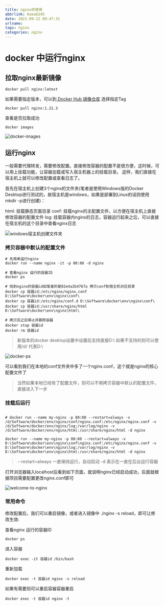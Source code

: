 ```yaml
---
title: nginx的使用
abbrlink: 6aeab245
date: 2021-09-22 09:47:31
urlname:
tags: nginx
categories: nginx
---
```


# docker 中运行nginx

## 拉取nginx最新镜像

```shell
docker pull nginx:latest
```

如果需要指定版本，可以到[ Docker Hub 镜像仓库](https://hub.docker.com/_/nginx?tab=tags&page=1&ordering=last_updated) 选择指定Tag

```shell
docker pull nginx:1.21.3
```

查看是否拉取成功

```shell
docker images
```

<!-- more -->

![docker-images](docker-images.png)

## 运行nginx

一般需要代理转发，需要修改配置。直接修改容器的配置不是很方便，这时候，可以用上挂载功能，让容器加载或写入宿主机器上的挂载目录。
这样，我们直接在宿主机上就可以修改配置或查看日志了。

首先在宿主机上创建3个nginx的文件夹(笔者是使用Windows版的Docker Desktop进行测试的，故宿主机是windows，如果是部署到Linux的话则使用mkdir -p进行创建)：

html: 挂载静态页面目录
conf: 挂载nginx的主配置文件，以方便在宿主机上直接修改容器的配置文件
log: 挂载容器内nginx的日志，容器运行起来之后，可以直接在宿主机的这个目录中查看nginx日志

![windows宿主机创建文件夹](windows宿主机创建文件夹.png)

### 拷贝容器中默认的配置文件

```shell
# 先简单运行nginx
docker run --name nginx -it -p 80:80 -d nginx

# 查看nginx 运行的容器ID
docker ps

# 找到nginx的容器id如笔者的是02e4a2b4767a 拷贝conf到宿主机对应目录 
docker cp 容器id:/etc/nginx/nginx.conf D:\Software\docker\env\nginx\conf\
docker cp 容器id:/etc/nginx/conf.d D:\Software\docker\env\nginx\conf\
docker cp 容器id:/usr/share/nginx/html D:\Software\docker\env\nginx\html\

# 拷贝完之后停止并删除容器
docker stop 容器id
docker rm 容器id
```
> 新版本的docker desktop设置中设置后支持直接D:\ 如果不支持的则可以使用/d/ 代表D:\

![docker-ps](docker-ps.png)

可以看到我们在本地的conf文件夹中多了一个nginx.conf，这个就是nginx的核心配置文件了

> 当然如果本地已经有了配置文件，则可以不用拷贝容器中默认的配置文件，直接进入下一步

### 挂载后运行
```shell

# docker run --name my-nginx -p 80:80 --restart=always -v /d/Software/docker/env/nginx/conf/nginx.conf:/etc/nginx/nginx.conf -v /d/Software/docker/env/nginx/log:/var/log/nginx -v /d/Software/docker/env/nginx/html:/usr/share/nginx/html -d nginx

docker run --name my-nginx -p 80:80 --restart=always -v D:\Software\docker\env\nginx\conf\nginx.conf:/etc/nginx/nginx.conf -v D:\Software\docker\env\nginx\log:/var/log/nginx -v D:\Software\docker\env\nginx\html:/usr/share/nginx/html -d nginx
```

> --restart=always 一直保持运行，自动启动 -d 表示在一直在后台运行容器

打开浏览器输入localhost后看到如下页面，就说明nginx已经启动成功，后面就根据项目需要配置更改nginx.conf即可

![welcome-to-nginx](welcome-to-nginx.png)

### 常用命令

修改配置后，我们可以重启镜像，或者进入镜像中 ./nginx -s reload，即可让修改生效:

查看nginx 运行的容器ID
```shell
docker ps
```

进入容器
```shell
docker exec -it 容器id /bin/bash
```

重新加载
```shell
docker exec -t 容器id nginx -s reload
```

如果有需要则可以重启容器容器重启
```shell
docker exec -t 容器id nginx -t
```